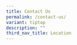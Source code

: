 ```yaml
---
title: Contact Us
permalink: /contact-us/
variant: tiptap
description: ""
third_nav_title: Location
---
```

